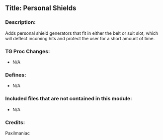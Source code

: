 ## Title: Personal Shields

### Description:

Adds personal shield generators that fit in either the belt or suit slot, which will deflect incoming hits and protect the user for a short amount of time.

### TG Proc Changes:

- N/A

### Defines:

- N/A

### Included files that are not contained in this module:

- N/A

### Credits:
Paxilmaniac
